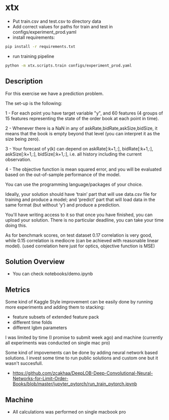# xtx
- Put train.csv and test.csv to directory data
- Add correct values for paths for train and test in configs/experiment_prod.yaml
- install requirements:
```bash
pip install -r requirements.txt
```
- run training pipeline
```bash
python -m xtx.scripts.train configs/experiment_prod.yaml
```
## Description

For this exercise we have a prediction problem.

The set-up is the following:

1 - For each point you have target variable "y", and 60 features (4 groups of 15 features representing the state of the order book at each point in time).

2 - Whenever there is a NaN in any of askRate,bidRate,askSize,bidSize, it means that the book is empty beyond that level (you can interpret it as the size being zero).

3 - Your forecast of y(k) can depend on askRate[:k+1,:], bidRate[:k+1,:], askSize[:k+1,:], bidSize[:k+1,:], i.e. all history including the current observation.

4 - The objective function is mean squared error, and you will be evaluated based on the out-of-sample performance of the model.

You can use the programming language/packages of your choice.

Ideally, your solution should have ‘train’ part that will use data.csv file for training and produce a model; and ‘predict’ part that will load data in the same format (but without ‘y’) and produce a prediction.

You'll have writing access to it so that once you have finished, you can upload your solution. There is no particular deadline, you can take your time doing this.

As for benchmark scores, on test dataset 0.17 correlation is very good, while 0.15 correlation is mediocre (can be achieved with reasonable linear model). (used correlation here just for optics, objective function is MSE)

## Solution Overview
- You can check notebooks/demo.ipynb

## Metrics
Some kind of Kaggle Style improvement can be easily done by running more experiments and adding them to stacking:
- feature subsets of extended feature pack
- different time folds
- different lgbm parameters

I was limited by time (I promise to submit week ago) and machine (currently all experiments was conducted on single mac pro)

Some kind of impovements can be done by adding neural network based solutions. I invest some time to run public solutions and custom one but it wasn't succesfull.
- https://github.com/zcakhaa/DeepLOB-Deep-Convolutional-Neural-Networks-for-Limit-Order-Books/blob/master/jupyter_pytorch/run_train_pytorch.ipynb


## Machine
- All calculations was performed on single macbook pro